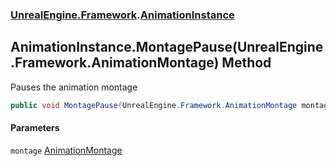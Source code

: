 ### [UnrealEngine.Framework](./UnrealEngine-Framework.md 'UnrealEngine.Framework').[AnimationInstance](./UnrealEngine-Framework-AnimationInstance.md 'UnrealEngine.Framework.AnimationInstance')
## AnimationInstance.MontagePause(UnrealEngine.Framework.AnimationMontage) Method
Pauses the animation montage  
```csharp
public void MontagePause(UnrealEngine.Framework.AnimationMontage montage);
```
#### Parameters
<a name='UnrealEngine-Framework-AnimationInstance-MontagePause(UnrealEngine-Framework-AnimationMontage)-montage'></a>
`montage` [AnimationMontage](./UnrealEngine-Framework-AnimationMontage.md 'UnrealEngine.Framework.AnimationMontage')  
  
